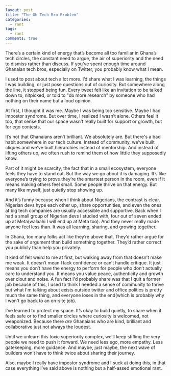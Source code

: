 ```yaml
---
layout: post
title: "The Gh Tech Bro Problem"
categories:
  - rant
tags:
  - rant
comments: true
---
```


There’s a certain kind of energy that’s become all too familiar in Ghana’s tech circles, the constant need to argue, the air of superiority and the need to dismiss rather than discuss. If you’ve spent enough time around Ghanaian tech bros, especially on Twitter, you probably know what I mean.

I used to post about tech a lot more. I’d share what I was learning, the things I was building, or just pose questions out of curiosity. But somewhere along the line, it stopped being fun. Every tweet felt like an invitation to be talked down to, nitpicked, or told to "do more research" by someone who had nothing on their name but a loud opinion.

At first, I thought it was me. Maybe I was being too sensitive. Maybe I had impostor syndrome. But over time, I realized I wasn’t alone. Others feel it too, that sense that our space wasn’t really built for support or growth, but for ego contests.

It’s not that Ghanaians aren’t brilliant. We absolutely are. But there's a bad habit somewhere in our tech culture. Instead of community, we’ve built cliques and we've built hierarchies instead of mentorship. And instead of lifting others up, we often rush to remind them of how litttle they supposedly know.

Part of it might be scarcity, the fact that in a small ecosystem, everyone feels they have to stand out. But the way we go about it is damaging. It’s like everyone’s trying to prove they’re the smartest person in the room, even if it means making others feel small. Some people thrive on that energy. But many like myself, just quietly stop showing up.

And it’s funny because when I think about Nigerians, the contrast is clear. Nigerian devs hype each other up, share opportunities, and even the ones at big tech companies are usually accessible and supportive. Back when I had a small group of Nigerian devs I studied with, four out of seven ended up at Meta(walaahi I will end up at Meta too). And they never really made anyone feel less than. It was all learning, sharing, and growing together.

In Ghana, too many folks act like they’re above that. They’d rather argue for the sake of argument than build something together. They’d rather correct you publicly than help you privately.

It kind of felt weird to me at first, but walking away from that doesn’t make me weak. It doesn’t mean I lack confidence or can’t handle critique. It just means you don’t have the energy to perform for people who don’t actually care to understand you. It means you value peace, authenticity and growth over clout and noise. A fun fact I'd probably share was that I quit a former job because of this, I used to think I needed a sense of community to thrive but what I'm talking about exists outside twitter and office politics is pretty much the same thing, and everyone loses in the end(which is probably why I won't go back to an on-site job).

I’ve learned to protect my space. It’s okay to build quietly, to share when it feels safe or to find smaller circles where curiosity is welcomed, not weaponized. Because there *are* Ghanaians who are kind, brilliant and collaborative just not always the loudest.

Until we unlearn this toxic superiority complex, we’ll keep stifling the very people we need to push it forward. We need less ego, more empathy. Less gatekeeping, more guidance. And maybe, just maybe, the next wave of builders won’t have to think twice about sharing their journey.

Also, maybe I really have impostor syndrome and I suck at doing this, in that case everything I've said above is nothing but a half-assed emotional rant.
